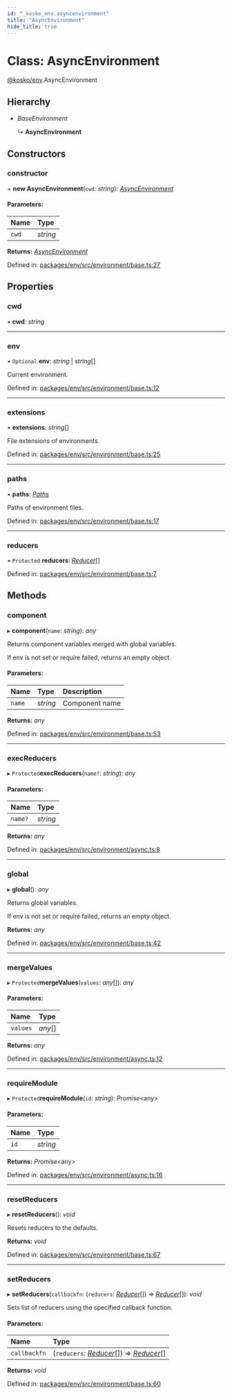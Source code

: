 ```yaml
---
id: "_kosko_env.asyncenvironment"
title: "AsyncEnvironment"
hide_title: true
---
```


# Class: AsyncEnvironment

[@kosko/env](../modules/_kosko_env.md).AsyncEnvironment

## Hierarchy

- _BaseEnvironment_

  ↳ **AsyncEnvironment**

## Constructors

### constructor

\+ **new AsyncEnvironment**(`cwd`: _string_): [_AsyncEnvironment_](_kosko_env.asyncenvironment.md)

#### Parameters:

| Name  | Type     |
| :---- | :------- |
| `cwd` | _string_ |

**Returns:** [_AsyncEnvironment_](_kosko_env.asyncenvironment.md)

Defined in: [packages/env/src/environment/base.ts:27](https://github.com/tommy351/kosko/blob/93cd0b7/packages/env/src/environment/base.ts#L27)

## Properties

### cwd

• **cwd**: _string_

---

### env

• `Optional` **env**: _string_ \| _string_[]

Current environment.

Defined in: [packages/env/src/environment/base.ts:12](https://github.com/tommy351/kosko/blob/93cd0b7/packages/env/src/environment/base.ts#L12)

---

### extensions

• **extensions**: _string_[]

File extensions of environments.

Defined in: [packages/env/src/environment/base.ts:25](https://github.com/tommy351/kosko/blob/93cd0b7/packages/env/src/environment/base.ts#L25)

---

### paths

• **paths**: [_Paths_](../interfaces/_kosko_env.paths.md)

Paths of environment files.

Defined in: [packages/env/src/environment/base.ts:17](https://github.com/tommy351/kosko/blob/93cd0b7/packages/env/src/environment/base.ts#L17)

---

### reducers

• `Protected` **reducers**: [_Reducer_](../interfaces/_kosko_env.reducer.md)[]

Defined in: [packages/env/src/environment/base.ts:7](https://github.com/tommy351/kosko/blob/93cd0b7/packages/env/src/environment/base.ts#L7)

## Methods

### component

▸ **component**(`name`: _string_): _any_

Returns component variables merged with global variables.

If env is not set or require failed, returns an empty object.

#### Parameters:

| Name   | Type     | Description    |
| :----- | :------- | :------------- |
| `name` | _string_ | Component name |

**Returns:** _any_

Defined in: [packages/env/src/environment/base.ts:53](https://github.com/tommy351/kosko/blob/93cd0b7/packages/env/src/environment/base.ts#L53)

---

### execReducers

▸ `Protected`**execReducers**(`name?`: _string_): _any_

#### Parameters:

| Name    | Type     |
| :------ | :------- |
| `name?` | _string_ |

**Returns:** _any_

Defined in: [packages/env/src/environment/async.ts:8](https://github.com/tommy351/kosko/blob/93cd0b7/packages/env/src/environment/async.ts#L8)

---

### global

▸ **global**(): _any_

Returns global variables.

If env is not set or require failed, returns an empty object.

**Returns:** _any_

Defined in: [packages/env/src/environment/base.ts:42](https://github.com/tommy351/kosko/blob/93cd0b7/packages/env/src/environment/base.ts#L42)

---

### mergeValues

▸ `Protected`**mergeValues**(`values`: _any_[]): _any_

#### Parameters:

| Name     | Type    |
| :------- | :------ |
| `values` | _any_[] |

**Returns:** _any_

Defined in: [packages/env/src/environment/async.ts:12](https://github.com/tommy351/kosko/blob/93cd0b7/packages/env/src/environment/async.ts#L12)

---

### requireModule

▸ `Protected`**requireModule**(`id`: _string_): _Promise_<any\>

#### Parameters:

| Name | Type     |
| :--- | :------- |
| `id` | _string_ |

**Returns:** _Promise_<any\>

Defined in: [packages/env/src/environment/async.ts:16](https://github.com/tommy351/kosko/blob/93cd0b7/packages/env/src/environment/async.ts#L16)

---

### resetReducers

▸ **resetReducers**(): _void_

Resets reducers to the defaults.

**Returns:** _void_

Defined in: [packages/env/src/environment/base.ts:67](https://github.com/tommy351/kosko/blob/93cd0b7/packages/env/src/environment/base.ts#L67)

---

### setReducers

▸ **setReducers**(`callbackfn`: (`reducers`: [_Reducer_](../interfaces/_kosko_env.reducer.md)[]) => [_Reducer_](../interfaces/_kosko_env.reducer.md)[]): _void_

Sets list of reducers using the specified callback function.

#### Parameters:

| Name         | Type                                                                                                                   |
| :----------- | :--------------------------------------------------------------------------------------------------------------------- |
| `callbackfn` | (`reducers`: [_Reducer_](../interfaces/_kosko_env.reducer.md)[]) => [_Reducer_](../interfaces/_kosko_env.reducer.md)[] |

**Returns:** _void_

Defined in: [packages/env/src/environment/base.ts:60](https://github.com/tommy351/kosko/blob/93cd0b7/packages/env/src/environment/base.ts#L60)
